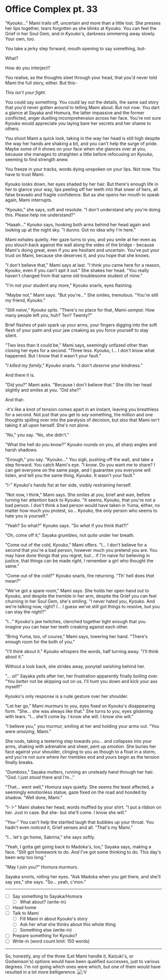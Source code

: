 # Office Complex pt. 33

"Kyouko..." Mami trails off, uncertain and more than a little lost. She presses her lips together, tears forgotten as she blinks at Kyouko. You can feel the Grief in her Soul Gem, and in Kyouko's, darkness simmering away slowly. Your own, too.

You take a jerky step forward, mouth opening to say something, but-

What?

How do you interject?

You realise, as the thoughts sleet through your head, that you'd never told Mami the full story, either. But this-

*This isn't your fight*.

You could say something. You could lay out the details, the same sad story that you'd never gotten around to telling Mami about. But not *now*. You dart a glance at Sayaka and Homura, the latter impassive and the former conflicted, anger duelling incomprehension across her face. You're not sure Kyouko would appreciate you laying bare her secrets and her shame to others.

You shoot Mami a quick look, taking in the way her head is still high despite the way her hands are shaking a bit, and you can't help the surge of pride. Maybe some of it shows on your face when she glances over at you, because she manages to straighten a little before refocusing on Kyouko, seeming to find strength anew.

You freeze in your tracks, words dying unspoken on your lips. Not now. You have to trust Mami.

Kyouko looks down, her eyes shaded by her hair. But there's enough life in her to glance your way, lips peeling off her teeth into that sneer of hers, all false bravado and fragile confidence. But as she opens her mouth to speak again, Mami interrupts.

"Kyouko," she says, soft and resolute. "I don't understand why you're doing this. Please help me understand?"

"Haaah..." Kyouko says, hooking both arms behind her head again and looking up at the night sky. "I dunno. Got no idea why I'm here."

Mami exhales quietly. Her gaze turns to you, and you smile at her even as you slouch back against the wall along the sides of the bridge - because Mami's doing great, even if *you* are hesitant and uncertain. You've put your trust on Mami, because she deserves it, and you hope that she knows.

"I don't believe that," Mami says at last. "I think you came here for a reason, Kyouko, even if you can't spit it out." She shakes her head. "You really haven't changed from that same old troublesome student of mine."

"I'm *not* your student any more," Kyouko snarls, eyes flashing.

"Maybe not," Mami says. "But you're..." She smiles, tremulous. "You're still my friend, Kyouko."

"Still *naive*," Kyouko spits. "There's no place for that, Mami-*sempai*. How many people left you, huh? Ten? Twenty?"

Brief flashes of pain spark up your arms, your fingers digging into the soft flesh of your palm and your jaw creaking as you force yourself to stay silent.

"Two less than it could be," Mami says, seemingly unfazed other than closing her eyes for a second. "Three less. Kyouko, I... I don't know what happened. But I *know* that it wasn't your fault."

"*I killed my family*," Kyouko snarls. "I don't *deserve* your kindness."

And there it is.

"Did you?" Mami asks. "Because I don't believe that." She tilts her head slightly and smiles at you. "Did she?"

And that-

-it's like a knot of tension comes apart in an instant, leaving you breathless for a second. Not just that you get to *say* something, the million and one thoughts spilling over into the paralysis of decision, but also that Mami isn't taking it all upon herself. She's not alone.

"No," you say. "No, she didn't."

"What the hell do *you* know?" Kyouko rounds on you, all sharp angles and harsh shadows.

"Enough," you say. "Kyouko..." You sigh, pushing off the wall, and take a step forward. You catch Mami's eye. "I *know*. Do you want me to share? I can get everyone on the same page, and I guarantee you everyone will listen, and tell you the same thing, Kyouko. It wasn't your fault."

"I-" Kyouko's hands fist at her side, visibly restraining herself.

"Not now, I think," Mami says. She smiles at you, brief and wan, before turning her attention back to Kyouko. "It seems, Kyouko, that you're not a bad person. I don't think a bad person would have taken in Yuma, either, no matter how much you protest, so... Kyouko, the only person who seems to hate you is yourself."

"Yeah? So what?" Kyouko says. "So *what* if you think that?!"

"Oh, come off it," Sayaka grumbles, not *quite* under her breath.

"Come out of the cold, Kyouko," Mami offers. "I... I don't believe for a second that you're a bad person, however much you pretend you are. You may have done things that you regret, but... if *I'm* naive for believing in justice, that things can be made *right*, I remember a girl who thought the same."

"Come out of the cold?" Kyouko snarls, fire returning. "Th' hell does *that* mean?"

"We've got a spare room," Mami says. She holds her open hand out to Kyouko, and despite the tremble in her arm, despite the Grief you can feel churning in her Soul Gem, she's smiling. "I never hated you, Kyouko. And we're talking now, right? I... I guess we've still got things to resolve, but you can stay the night?"

"I..." Kyouko's jaw twitches, clenched together tight enough that you imagine you can hear her teeth creaking against each other.

"Bring Yuma, too, of course," Mami says, lowering her hand. "There's enough room for the both of you."

"I'll think about it." Kyouko whispers the words, half turning away. "I'll think about it."

Without a look back, she strides away, ponytail swishing behind her.

"... *oi*!" Sayaka yells after her, her frustration apparently finally boiling over. "You *better* not be skipping out on us. I'll hunt you down and kick your ass myself!"

Kyouko's only response is a rude gesture over her shoulder.

"Let her go," Mami murmurs to you, eyes fixed on Kyouko's disappearing form. "She... she was always like that." She turns to you, eyes glistening with tears. "I... she'll come by. I know she will. I *know* she will."

"I believe you," you murmur, smiling at her and holding your arms out. "You were *amazing*, Mami."

She nods, taking a teetering step towards you... and collapses into your arms, shaking with adrenaline and sheer, pent up *emotion*. She buries her face against your shoulder, clinging to you as though to a float in a storm, and you're not sure where *her* trembles end and yours begin as the tension finally breaks.

"*Dumbass*," Sayaka mutters, running an unsteady hand through her hair. "God. I just *stood* there and I'm..."

"That... went well," Homura says quietly. She seems the least affected, a seemingly emotionless statue, gaze fixed on the road and hooded by shadow. "Well done, Mami."

"I- I-" Mami shakes her head, words muffled by your shirt. "I put a ribbon on her. Just in case. But she- but she'll come. I know she will."

"You-" You can't help the startled laugh that bubbles up your throat. You hadn't even *noticed* it, Grief senses and all. "That's my Mami."

"I... let's go home, Sabrina," she says softly.

"Yeah, I gotta get going back to Madoka's, too," Sayaka says, making a face. "Still got homework to do. *And* I've got some thinking to do. This day's been *way* too long."

"May I join you?" Homura murmurs.

Sayaka snorts, rolling her eyes. "Ask Madoka when you get there, and she'll say yes," she says. "So... yeah, c'mon."

---

- [ ] Say something to Sayaka/Homura
  - [ ] What about? (write-in)
- [ ] Head home
- [ ] Talk to Mami
  - [ ] Fill Mami in about Kyouko's story
  - [ ] Ask her what she thinks about this whole thing
  - [ ] Something else (write-in)
- [ ] Prepare something for Kyouko?
- [ ] Write-in (word count limit: 150 words)

---

So, honestly, any of the three (Let Mami handle it, Kaizuki's, or Godwinson's) options would have been qualified successes, just to various degrees. I'm not going which ones were which, but one of them would have resulted in a lot more belligerence. ![:V](/styles/sv_smiles/xenforo/emot-v.gif ":V    :V")
